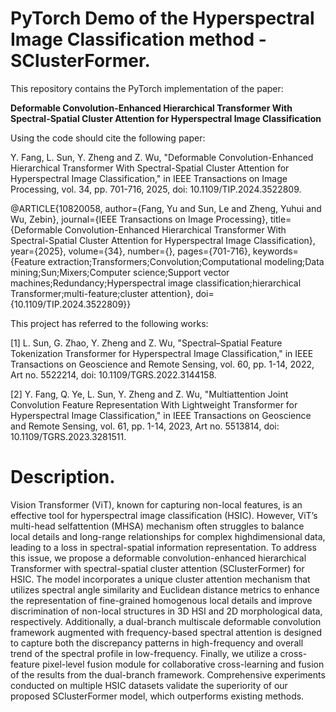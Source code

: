 # PyTorch Demo of the Hyperspectral Image Classification method - SClusterFormer.

This repository contains the PyTorch implementation of the paper:

**​​Deformable Convolution-Enhanced Hierarchical Transformer With Spectral-Spatial Cluster Attention for Hyperspectral Image Classification​**

Using the code should cite the following paper:

Y. Fang, L. Sun, Y. Zheng and Z. Wu, "Deformable Convolution-Enhanced Hierarchical Transformer With Spectral-Spatial Cluster Attention for Hyperspectral Image Classification," in IEEE Transactions on Image Processing, vol. 34, pp. 701-716, 2025, doi: 10.1109/TIP.2024.3522809. 

@ARTICLE{10820058,
  author={Fang, Yu and Sun, Le and Zheng, Yuhui and Wu, Zebin},
  journal={IEEE Transactions on Image Processing}, 
  title={Deformable Convolution-Enhanced Hierarchical Transformer With Spectral-Spatial Cluster Attention for Hyperspectral Image Classification}, 
  year={2025},
  volume={34},
  number={},
  pages={701-716},
  keywords={Feature extraction;Transformers;Convolution;Computational modeling;Data mining;Sun;Mixers;Computer science;Support vector machines;Redundancy;Hyperspectral image classification;hierarchical Transformer;multi-feature;cluster attention},
  doi={10.1109/TIP.2024.3522809}}

This project has referred to the following works:

[1] L. Sun, G. Zhao, Y. Zheng and Z. Wu, "Spectral–Spatial Feature Tokenization Transformer for Hyperspectral Image Classification," in IEEE Transactions on Geoscience and Remote Sensing, vol. 60, pp. 1-14, 2022, Art no. 5522214, doi: 10.1109/TGRS.2022.3144158.

[2] Y. Fang, Q. Ye, L. Sun, Y. Zheng and Z. Wu, "Multiattention Joint Convolution Feature Representation With Lightweight Transformer for Hyperspectral Image Classification," in IEEE Transactions on Geoscience and Remote Sensing, vol. 61, pp. 1-14, 2023, Art no. 5513814, doi: 10.1109/TGRS.2023.3281511.

# Description.
Vision Transformer (ViT), known for capturing non-local features, is an effective tool for hyperspectral image classification (HSIC). However, ViT’s multi-head selfattention (MHSA) mechanism often struggles to balance local details and long-range relationships for complex highdimensional data, leading to a loss in spectral-spatial information representation. To address this issue, we propose a deformable convolution-enhanced hierarchical Transformer with spectral-spatial cluster attention (SClusterFormer) for HSIC. The model incorporates a unique cluster attention mechanism that utilizes spectral angle similarity and Euclidean distance metrics to enhance the representation of fine-grained homogenous local details and improve discrimination of non-local structures in 3D HSI and 2D morphological data, respectively. Additionally, a dual-branch multiscale deformable convolution framework augmented with frequency-based spectral attention is designed to capture both the discrepancy patterns in high-frequency and overall trend of the spectral profile in low-frequency. Finally, we utilize a cross-feature pixel-level fusion module for collaborative cross-learning and fusion of the results from the dual-branch framework. Comprehensive experiments conducted on multiple HSIC datasets validate the superiority of our proposed SClusterFormer model, which outperforms existing methods.
